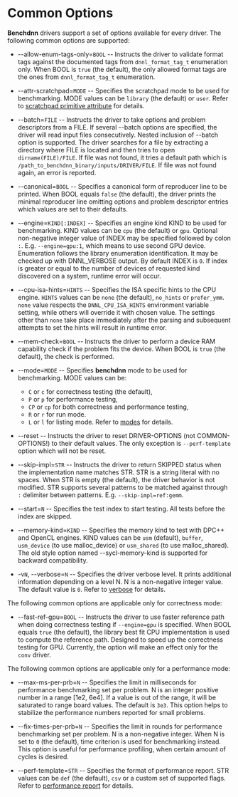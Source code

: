 # Common Options

**Benchdnn** drivers support a set of options available for every driver.
The following common options are supported:

* --allow-enum-tags-only=`BOOL` -- Instructs the driver to validate format tags
  against the documented tags from `dnnl_format_tag_t` enumeration only.  When
  BOOL is `true` (the default), the only allowed format tags are the ones from
  `dnnl_format_tag_t` enumeration.

* --attr-scratchpad=`MODE` -- Specifies the scratchpad mode to be used for
  benchmarking. MODE values can be `library` (the default) or `user`. Refer to
  [scratchpad primitive attribute](https://oneapi-src.github.io/oneDNN/dev_guide_attributes_scratchpad.html)
  for details.

* --batch=`FILE` -- Instructs the driver to take options and problem descriptors
  from a FILE. If several --batch options are specified, the driver will read
  input files consecutively. Nested inclusion of --batch option is supported.
  The driver searches for a file by extracting a directory where FILE is located
  and then tries to open `dirname(FILE)/FILE`. If file was not found, it tries a
  default path which is `/path_to_benchdnn_binary/inputs/DRIVER/FILE`. If file
  was not found again, an error is reported.

* --canonical=`BOOL` -- Specifies a canonical form of reproducer line to be
  printed. When BOOL equals `false` (the default), the driver prints the minimal
  reproducer line omitting options and problem descriptor entries which values
  are set to their defaults.

* --engine=`KIND[:INDEX]` -- Specifies an engine kind KIND to be used for
  benchmarking. KIND values can be `cpu` (the default) or `gpu`. Optional
  non-negative integer value of INDEX may be specified followed by colon `:`.
  E.g. `--engine=gpu:1`, which means to use second GPU device. Enumeration
  follows the library enumeration identification. It may be checked up with
  DNNL_VERBOSE output. By default INDEX is `0`. If index is greater or equal
  to the number of devices of requested kind discovered on a system, runtime
  error will occur.

* --cpu-isa-hints=`HINTS` -- Specifies the ISA specific hints to the CPU engine.
  `HINTS` values can be `none` (the default), `no_hints` or `prefer_ymm`. `none`
  value respects the `DNNL_CPU_ISA_HINTS` environment variable setting, while
  others will override it with chosen value. The settings other than `none` take
  place immediately after the parsing and subsequent attempts to set the hints
  will result in runtime error.

* --mem-check=`BOOL` -- Instructs the driver to perform a device RAM capability
  check if the problem fits the device. When BOOL is `true` (the default), the
  check is performed.

* --mode=`MODE` -- Specifies **benchdnn** mode to be used for benchmarking. MODE 
  values can be:
    - `C` or `c` for correctness testing (the default),
    - `P` or `p` for performance testing,
    - `CP` or `cp` for both correctness and performance testing,
    - `R` or `r` for run mode.
    - `L` or `l` for listing mode.
  Refer to [modes](benchdnn_general_info.md) for details.

* --reset -- Instructs the driver to reset DRIVER-OPTIONS (not COMMON-OPTIONS!)
  to their default values. The only exception is `--perf-template` option which
  will not be reset.

* --skip-impl=`STR` -- Instructs the driver to return SKIPPED status when the
  implementation name matches STR. STR is a string literal with no spaces. When
  STR is empty (the default), the driver behavior is not modified. STR supports
  several patterns to be matched against through `:` delimiter between patterns.
  E.g. `--skip-impl=ref:gemm`.

* --start=`N` -- Specifies the test index to start testing. All tests before
  the index are skipped.

* --memory-kind=`KIND` -- Specifies the memory kind to test with DPC++ and
  OpenCL engines. KIND values can be `usm` (default), `buffer`, `usm_device`
  (to use malloc_device) or `usm_shared` (to use malloc_shared).
  The old style option named --sycl-memory-kind is supported for backward
  compatibility.

* -v`N`, --verbose=`N` -- Specifies the driver verbose level. It prints
  additional information depending on a level N. N is a non-negative integer
  value. The default value is `0`. Refer to [verbose](knobs_verbose.md) for
  details.

The following common options are applicable only for correctness mode:

* --fast-ref-gpu=`BOOL` -- Instructs the driver to use faster reference path
  when doing correctness testing if `--engine=gpu` is specified. When BOOL
  equals `true` (the default), the library best fit CPU implementation is used
  to compute the reference path. Designed to speed up the correctness testing
  for GPU. Currently, the option will make an effect only for the `conv` driver.

The following common options are applicable only for a performance mode:

* --max-ms-per-prb=`N` -- Specifies the limit in milliseconds for performance
  benchmarking set per problem. N is an integer positive number in a range
  [1e2, 6e4]. If a value is out of the range, it will be saturated to range
  board values. The default is `3e3`. This option helps to stabilize the
  performance numbers reported for small problems.

* --fix-times-per-prb=`N` -- Specifies the limit in rounds for performance
  benchmarking set per problem. N is a non-negative integer. When N is set to
  `0` (the default), time criterion is used for benchmarking instead. This
  option is useful for performance profiling, when certain amount of cycles is
  desired.

* --perf-template=`STR` -- Specifies the format of performance report. STR
  values can be `def` (the default), `csv` or a custom set of supported flags.
  Refer to [performance report](knobs_perf_report.md) for details.

